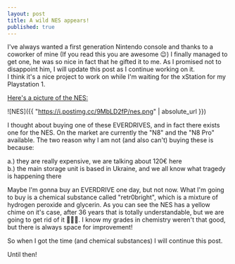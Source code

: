 ```yaml
---
layout: post
title: A wild NES appears! 
published: true
---
```


I've always wanted a first generation Nintendo console and thanks to a coworker of mine (If you read this you are awesome 😉) I finally managed to get one, he was so nice in fact that he gifted it to me. As I promised not to disappoint him, I will update this post as I continue working on it.  
I think it's a nice project to work on while I'm waiting for the xStation for my Playstation 1.

<ins>Here's a picture of the NES:</ins>

![NES]({{ "https://i.postimg.cc/9MbLD2fP/nes.png" | absolute_url }})

I thought about buying one of these EVERDRIVES, and in fact there exists one for the NES. On the market are currently the "N8" and the "N8 Pro" available. The two reason why I am not (and also can't) buying these is because:

a.) they are really expensive, we are talking about 120€ here  
b.) the main storage unit is based in Ukraine, and we all know what tragedy is happening there

Maybe I'm gonna buy an EVERDRIVE one day, but not now. What I'm going to buy is a chemical substance called "retr0bright", which is a mixture of hydrogen peroxide and glycerin. As you can see the NES has a yellow chime on it's case, after 36 years that is totally understandable, but we are going to get rid of it 🧫👨‍🔬. I know my grades in chemistry weren't that good, but there is always space for improvement!

So when I got the time (and chemical substances) I will continue this post.

Until then!
